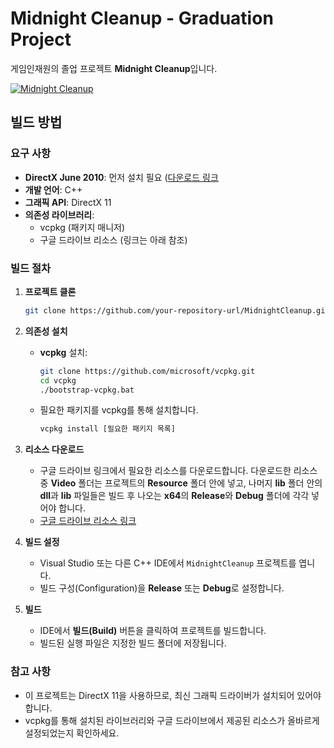 # Midnight Cleanup - Graduation Project

게임인재원의 졸업 프로젝트 **Midnight Cleanup**입니다.

[![Midnight Cleanup](https://raw.githubusercontent.com/your-repository-url/main/images/thumbnail.png)](https://youtu.be/WkjI6ZwUVwU)

## 빌드 방법

### 요구 사항

- **DirectX June 2010**: 먼저 설치 필요 ([다운로드 링크](https://www.microsoft.com/en-us/download/details.aspx?id=6812)
- **개발 언어**: C++
- **그래픽 API**: DirectX 11
- **의존성 라이브러리**:
  - vcpkg (패키지 매니저)
  - 구글 드라이브 리소스 (링크는 아래 참조)

### 빌드 절차

1. **프로젝트 클론**

   ```bash
   git clone https://github.com/your-repository-url/MidnightCleanup.git
   ```

2. **의존성 설치**

   - **vcpkg** 설치:
     ```bash
     git clone https://github.com/microsoft/vcpkg.git
     cd vcpkg
     ./bootstrap-vcpkg.bat
     ```
   - 필요한 패키지를 vcpkg를 통해 설치합니다.
     ```bash
     vcpkg install [필요한 패키지 목록]
     ```

3. **리소스 다운로드**

   - 구글 드라이브 링크에서 필요한 리소스를 다운로드합니다. 다운로드한 리소스 중 **Video** 폴더는 프로젝트의 **Resource** 폴더 안에 넣고, 나머지 **lib** 폴더 안의 **dll**과 **lib** 파일들은 빌드 후 나오는 **x64**의 **Release**와 **Debug** 폴더에 각각 넣어야 합니다.
   - [구글 드라이브 리소스 링크](https://drive.google.com/file/d/1f4w1fKhriLu79yv6hnbQB6U-psfcobQW/view?usp=drive_link)

4. **빌드 설정**

   - Visual Studio 또는 다른 C++ IDE에서 `MidnightCleanup` 프로젝트를 엽니다.
   - 빌드 구성(Configuration)을 **Release** 또는 **Debug**로 설정합니다.

5. **빌드**

   - IDE에서 **빌드(Build)** 버튼을 클릭하여 프로젝트를 빌드합니다.
   - 빌드된 실행 파일은 지정한 빌드 폴더에 저장됩니다.

### 참고 사항

- 이 프로젝트는 DirectX 11을 사용하므로, 최신 그래픽 드라이버가 설치되어 있어야 합니다.
- vcpkg를 통해 설치된 라이브러리와 구글 드라이브에서 제공된 리소스가 올바르게 설정되었는지 확인하세요.

